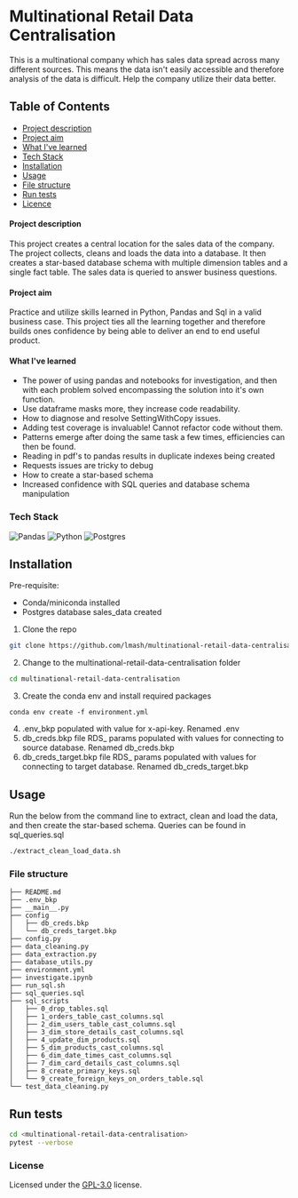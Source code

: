 # Multinational Retail Data Centralisation
This is a multinational company which has sales data spread across many different sources. 
This means the data isn't easily accessible and therefore analysis of the data is difficult. 
Help the company utilize their data better. 

## Table of Contents
* [Project description](#project-description)
* [Project aim](#project-aim)
* [What I've learned](#what-ive-learned)
* [Tech Stack](#tech-stack)
* [Installation](#installation)
* [Usage](#usage)
* [File structure](#file-structure)
* [Run tests](#run-tests)
* [Licence](#license)

#### Project description
This project creates a central location for the sales data of the company. 
The project collects, cleans and loads the data into a database. It then creates a star-based database schema
with multiple dimension tables and a single fact table. The sales data is queried to answer 
business questions.

#### Project aim
Practice and utilize skills learned in Python, Pandas and Sql in a valid business case. This project ties all the 
learning together and therefore builds ones confidence by being able to deliver an end to end useful product.

#### What I've learned
  - The power of using pandas and notebooks for investigation, and then with each problem solved encompassing the solution into it's own function.
  - Use dataframe masks more, they increase code readability.
  - How to diagnose and resolve SettingWithCopy issues.
  - Adding test coverage is invaluable! Cannot refactor code without them.
  - Patterns emerge after doing the same task a few times, efficiencies can then be found.
  - Reading in pdf's to pandas results in duplicate indexes being created
  - Requests issues are tricky to debug
  - How to create a star-based schema
  - Increased confidence with SQL queries and database schema manipulation

### Tech Stack
![Pandas](https://img.shields.io/badge/pandas-%23150458.svg?style=for-the-badge&logo=pandas&logoColor=white)
![Python](https://img.shields.io/badge/python-3670A0?style=for-the-badge&logo=python&logoColor=ffdd54)
![Postgres](https://img.shields.io/badge/postgres-%23316192.svg?style=for-the-badge&logo=postgresql&logoColor=white)

## Installation
Pre-requisite: 
* Conda/miniconda installed
* Postgres database sales_data created 

1. Clone the repo

```sh
git clone https://github.com/lmash/multinational-retail-data-centralisation.git
```

2. Change to the multinational-retail-data-centralisation folder

```sh
cd multinational-retail-data-centralisation
```

3. Create the conda env and install required packages

```shell
conda env create -f environment.yml
```

4. .env_bkp populated with value for x-api-key. Renamed .env
5. db_creds.bkp file RDS_ params populated with values for connecting to source database. Renamed db_creds.bkp
6. db_creds_target.bkp file RDS_ params populated with values for connecting to target database. Renamed db_creds_target.bkp

## Usage

Run the below from the command line to extract, clean and load the data, and then create the star-based 
schema. Queries can be found in sql_queries.sql

```sh
./extract_clean_load_data.sh
```
### File structure
```
├── README.md
├── .env_bkp
├── __main__.py
├── config
│   ├── db_creds.bkp
│   └── db_creds_target.bkp
├── config.py
├── data_cleaning.py
├── data_extraction.py
├── database_utils.py
├── environment.yml
├── investigate.ipynb
├── run_sql.sh
├── sql_queries.sql
├── sql_scripts
│   ├── 0_drop_tables.sql
│   ├── 1_orders_table_cast_columns.sql
│   ├── 2_dim_users_table_cast_columns.sql
│   ├── 3_dim_store_details_cast_columns.sql
│   ├── 4_update_dim_products.sql
│   ├── 5_dim_products_cast_columns.sql
│   ├── 6_dim_date_times_cast_columns.sql
│   ├── 7_dim_card_details_cast_columns.sql
│   ├── 8_create_primary_keys.sql
│   └── 9_create_foreign_keys_on_orders_table.sql
└── test_data_cleaning.py
```

## Run tests

```sh
cd <multinational-retail-data-centralisation>
pytest --verbose
```

### License
Licensed under the [GPL-3.0](https://github.com/lmash/multinational-retail-data-centralisation//blob/main/LICENSE) license.
